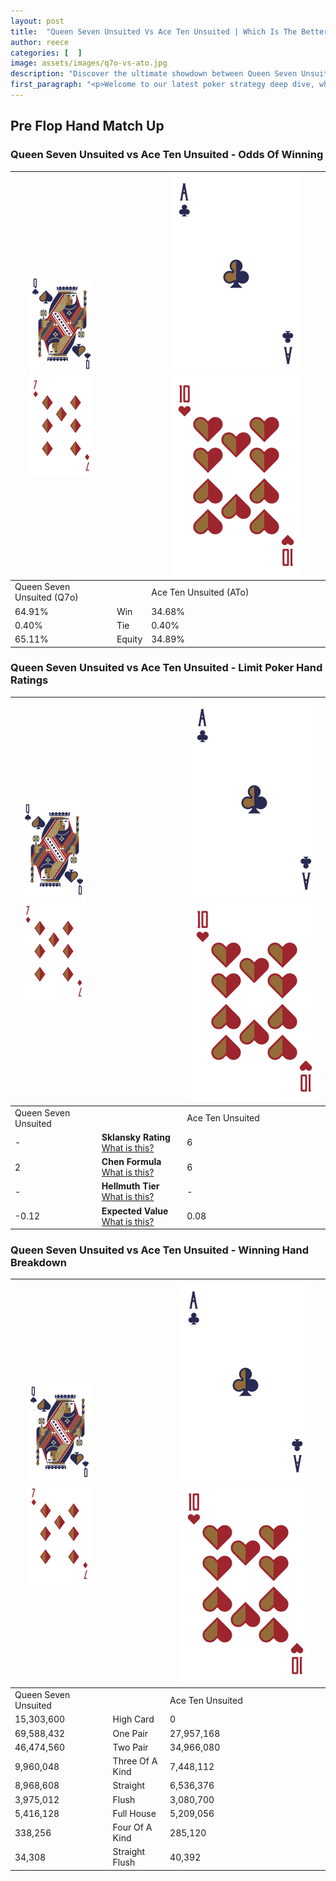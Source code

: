 ```yaml
---
layout: post
title:  "Queen Seven Unsuited Vs Ace Ten Unsuited | Which Is The Better Hand In Poker? A Complete Guide"
author: reece
categories: [  ]
image: assets/images/q7o-vs-ato.jpg
description: "Discover the ultimate showdown between Queen Seven Unsuited and Ace Ten Unsuited in poker! Uncover the odds, strategies, and scenarios where one hand triumphs over the other. Get ready to up your poker game with this thrilling analysis."
first_paragraph: "<p>Welcome to our latest poker strategy deep dive, where we're pitting two distinct hands against each other in a high-stakes showdown: Queen Seven Unsuited vs Ace Ten Unsuited.</p><p>In the dynamic world of poker, every decision counts, and knowing which hand holds the upper hand is key to your success at the table.</p><p>In this article, we'll dissect these two hands, explore the scenarios where one dominates the other, and equip you with the knowledge to make strategic choices that can tip the odds in your favor.</p><p>Get ready to unravel the intriguing dynamics of these poker hands and elevate your game to new heights.</p>"
---
```




[comment]: # (sp0)

## Pre Flop Hand Match Up

<div class="table hand-ratings" markdown="1"> 



### Queen Seven Unsuited vs Ace Ten Unsuited - Odds Of Winning


    
| ![image info](assets/images/hand1/Q.png) ![image info](assets/images/hand1/7o.png) |  | ![image info](assets/images/hand2/A.png) ![image info](assets/images/hand2/To.png) |
| -------- | -------- | -------- |
| Queen Seven Unsuited (Q7o) |  | Ace Ten Unsuited (ATo) |
| 64.91% | Win | 34.68% |
| 0.40% | Tie | 0.40% |
| 65.11% | Equity | 34.89% |




[comment]: # (sp1)



### Queen Seven Unsuited vs Ace Ten Unsuited - Limit Poker Hand Ratings


    
| ![image info](assets/images/hand1/Q.png) ![image info](assets/images/hand1/7o.png) |  | ![image info](assets/images/hand2/A.png) ![image info](assets/images/hand2/To.png) |
| -------- | -------- | -------- |
| Queen Seven Unsuited |  | Ace Ten Unsuited |
| - | **Sklansky Rating** [What is this?](/sklansky-rating-explained) | 6 |
| 2 | **Chen Formula** [What is this?](/chen-formula-explained) | 6 |
| - | **Hellmuth Tier** [What is this?](/Hellmuth-tier-explained) | - |
| -0.12 | **Expected Value** [What is this?](/expected-value-explained) | 0.08 |




[comment]: # (sp2)



### Queen Seven Unsuited vs Ace Ten Unsuited - Winning Hand Breakdown


    
| ![image info](assets/images/hand1/Q.png) ![image info](assets/images/hand1/7o.png) |  | ![image info](assets/images/hand2/A.png) ![image info](assets/images/hand2/To.png) |
| -------- | -------- | -------- |
| Queen Seven Unsuited |  | Ace Ten Unsuited |
| 15,303,600 | High Card | 0 |
| 69,588,432 | One Pair | 27,957,168 |
| 46,474,560 | Two Pair | 34,966,080 |
| 9,960,048 | Three Of A Kind | 7,448,112 |
| 8,968,608 | Straight | 6,536,376 |
| 3,975,012 | Flush | 3,080,700 |
| 5,416,128 | Full House | 5,209,056 |
| 338,256 | Four Of A Kind | 285,120 |
| 34,308 | Straight Flush | 40,392 |




[comment]: # (sp3)



</div>

[comment]: # (sp4)



[comment]: # (sp5)

